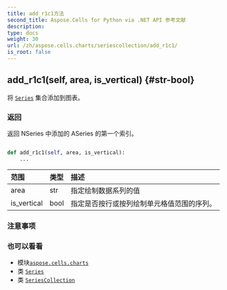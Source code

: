 ```yaml
---
title: add_r1c1方法
second_title: Aspose.Cells for Python via .NET API 参考文献
description:
type: docs
weight: 30
url: /zh/aspose.cells.charts/seriescollection/add_r1c1/
is_root: false
---
```

##  add_r1c1(self, area, is_vertical) {#str-bool}
将 [`Series`](/cells/python-net/zh/aspose.cells.charts/series) 集合添加到图表。


### 返回

返回 NSeries 中添加的 ASeries 的第一个索引。


```python

def add_r1c1(self, area, is_vertical):
    ...
```


|范围|类型|描述|
| :- | :- | :- |
| area | str |指定绘制数据系列的值|
| is_vertical | bool |指定是否按行或按列绘制单元格值范围的序列。|
### 注意事项




### 也可以看看

* 模块[`aspose.cells.charts`](../../)
* 类 [`Series`](/cells/python-net/zh/aspose.cells.charts/series)
* 类 [`SeriesCollection`](/cells/python-net/zh/aspose.cells.charts/seriescollection)
